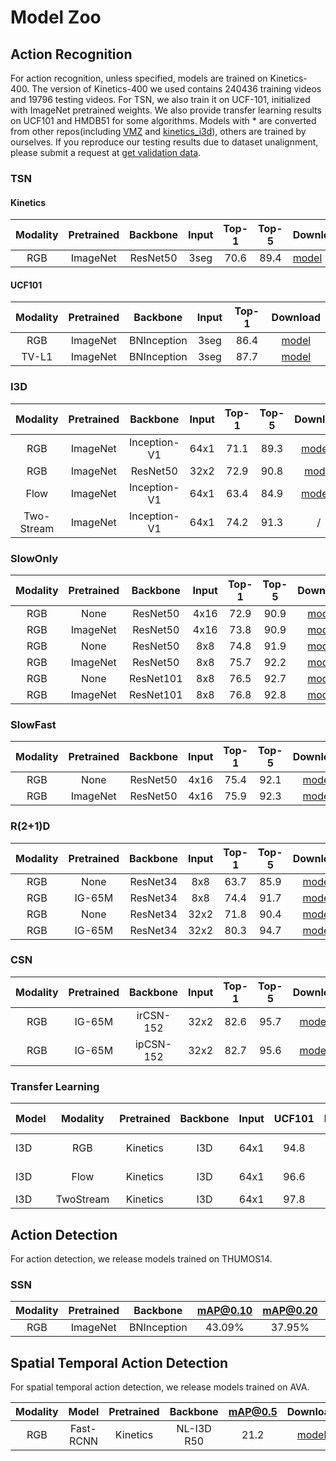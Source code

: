 # Model Zoo

## Action Recognition

For action recognition, unless specified, models are trained on Kinetics-400. The version of Kinetics-400 we used contains 240436 training videos and 19796 testing videos. For TSN, we also train it on UCF-101, initialized with ImageNet pretrained weights. We also provide transfer learning results on UCF101 and HMDB51 for some algorithms. Models with * are converted from other repos(including [VMZ](https://github.com/facebookresearch/VMZ) and [kinetics_i3d](https://github.com/deepmind/kinetics-i3d)), others are trained by ourselves. If you reproduce our testing results due to dataset unalignment, please submit a request at [get validation data](https://forms.gle/jmBiCDJButrLwpgc9).

### TSN

#### Kinetics

| Modality | Pretrained | Backbone | Input | Top-1 | Top-5 |                                                              Download                                                                    |
| :------: | :--------: | :---------: | :--------: | :------------------------------------: | :------------------------------------: | -------------------------------------- |
|    RGB   |  ImageNet  | ResNet50 | 3seg  | 70.6  |  89.4  | [model](https://open-mmlab.s3.ap-northeast-2.amazonaws.com/mmaction/models/kinetics400/tsn2d_kinetics400_rgb_r50_seg3_f1s1-b702e12f.pth)  |


#### UCF101

| Modality | Pretrained | Backbone | Input | Top-1 |                                                              Download                                                                    |
| :------: | :--------: | :---------: | :--------: | :--------------------------------------------------------------------------------------------------------------------------------------: | :--------------------------------------------------------------------------------------------------------------------------------------: |
|    RGB   |  ImageNet  | BNInception | 3seg |  86.4    | [model](https://open-mmlab.s3.ap-northeast-2.amazonaws.com/mmaction/models/ucf101/tsn_2d_rgb_bninception_seg3_f1s1_b32_g8-98160339.pth)  |
|   TV-L1  |  ImageNet  | BNInception | 3seg |  87.7    | [model](https://open-mmlab.s3.ap-northeast-2.amazonaws.com/mmaction/models/ucf101/tsn_2d_flow_bninception_seg3_f1s1_b32_g8-151870b7.pth) |

### I3D

|  Modality  | Pretrained |   Backbone   | Input | Top-1 | Top-5 |                           Download                           |
| :--------: | :--------: | :----------: | :---: | :---: | :---: | :----------------------------------------------------------: |
|    RGB     |  ImageNet  | Inception-V1 | 64x1  | 71.1  | 89.3  | [model](https://open-mmlab.s3.ap-northeast-2.amazonaws.com/mmaction/models/kinetics400/i3d_kinetics400_se_rgb_inception_v1_seg1_f64s1_imagenet_deepmind-9b8e02b3.pth)* |
|    RGB     |  ImageNet  |   ResNet50   | 32x2  | 72.9  | 90.8  | [model](https://open-mmlab.s3.ap-northeast-2.amazonaws.com/mmaction/models/kinetics400/i3d_kinetics_rgb_r50_c3d_inflated3x1x1_seg1_f32s2_f32s2-b93cc877.pth) |
|    Flow    |  ImageNet  | Inception-V1 | 64x1  | 63.4  | 84.9  | [model](https://open-mmlab.s3.ap-northeast-2.amazonaws.com/mmaction/models/kinetics400/i3d_kinetics_flow_inception_v1_seg1_f64s1_imagenet_deepmind-92059771.pth)* |
| Two-Stream |  ImageNet  | Inception-V1 | 64x1  | 74.2  | 91.3  |                              /                               |

### SlowOnly

| Modality | Pretrained | Backbone | Input | Top-1 | Top-5 |                           Download                           |
| :------: | :--------: | :--------: | :--------: | :--------: | :----------------------------------------------------------------------------------------------------------------------------------------------------------: | :----------------------------------------------------------------------------------------------------------------------------------------------------------: |
| RGB  | None  | ResNet50 | 4x16 | 72.9  | 90.9  |  [model](https://open-mmlab.s3.ap-northeast-2.amazonaws.com/mmaction/models/kinetics400/slowonly_kinetics400_se_rgb_r50_seg1_4x16_scratch_epoch256-594abd88.pth) |
| RGB  | ImageNet | ResNet50 | 4x16 |  73.8  | 90.9  | [model](https://open-mmlab.s3.ap-northeast-2.amazonaws.com/mmaction/models/kinetics400/slowonly_kinetics400_se_rgb_r50_seg1_4x16_finetune_epoch150-46c79312.pth)  |
| RGB  | None  | ResNet50 | 8x8 | 74.8  | 91.9  | [model](https://open-mmlab.s3.ap-northeast-2.amazonaws.com/mmaction/models/kinetics400/slowonly_kinetics400_se_rgb_r50_seg1_8x8_scratch_epoch196-4aae9339.pth) |
| RGB  | ImageNet  | ResNet50 | 8x8 | 75.7  | 92.2  | [model](https://open-mmlab.s3.ap-northeast-2.amazonaws.com/mmaction/models/kinetics400/slowonly_kinetics400_se_rgb_r50_seg1_8x8_finetune_epoch150-519c2101.pth)  |
| RGB | None | ResNet101 | 8x8 | 76.5 | 92.7 | [model](https://open-mmlab.s3.ap-northeast-2.amazonaws.com/mmaction/models/kinetics400/slowonly_kinetics400_se_rgb_r101_8x8_scratch-8de47237.pth) |
| RGB | ImageNet | ResNet101 | 8x8 | 76.8 | 92.8 | [model](https://open-mmlab.s3.ap-northeast-2.amazonaws.com/mmaction/models/kinetics400/slowonly_kinetics400_se_rgb_r101_8x8_finetune-b8455f97.pth) |

### SlowFast

| Modality | Pretrained | Backbone | Input | Top-1 | Top-5 |                           Download                           |
| :------: | :--------: | :------: | :---: | :---: | :---: | :----------------------------------------------------------: |
|   RGB    |    None    | ResNet50 | 4x16  | 75.4  | 92.1  | [model](https://open-mmlab.s3.ap-northeast-2.amazonaws.com/mmaction/models/kinetics400/slowfast_kinetics400_se_rgb_r50_4x16_scratch-2448c56c.pth) |
|   RGB    |  ImageNet  | ResNet50 | 4x16  | 75.9  | 92.3  | [model](https://open-mmlab.s3.ap-northeast-2.amazonaws.com/mmaction/models/kinetics400/slowfast_kinetics400_se_rgb_r50_4x16_finetune-4623cf03.pth) |

### R(2+1)D
| Modality | Pretrained | Backbone | Input | Top-1 | Top-5 |                           Download                           |
| :------: | :--------: | :------: | :---: | :---: | :---: | :----------------------------------------------------------: |
|   RGB    |    None    | ResNet34 |  8x8  | 63.7  | 85.9  | [model](https://open-mmlab.s3.ap-northeast-2.amazonaws.com/mmaction/models/kinetics400/r2plus1d_kinetics400_se_rgb_r34_f8s8_scratch-1f576444.pth) |
|   RGB    |   IG-65M   | ResNet34 |  8x8  | 74.4  | 91.7  | [model](https://open-mmlab.s3.ap-northeast-2.amazonaws.com/mmaction/models/kinetics400/r2plus1d_kinetics400_se_rgb_r34_f8s8_finetune-c3abbbfc.pth) |
|   RGB    |    None    | ResNet34 | 32x2  | 71.8  | 90.4  | [model](https://open-mmlab.s3.ap-northeast-2.amazonaws.com/mmaction/models/kinetics400/r2plus1d_kinetics400_se_rgb_r34_f32s2_scratch-97f56158.pth) |
|   RGB    |   IG-65M   | ResNet34 | 32x2  | 80.3  | 94.7  | [model](https://open-mmlab.s3.ap-northeast-2.amazonaws.com/mmaction/models/kinetics400/r2plus1d_kinetics400_se_rgb_r34_f32s2_finetune-9baa39ea.pth) |

### CSN
| Modality | Pretrained | Backbone  | Input | Top-1 | Top-5 |                           Download                           |
| :------: | :--------: | :-------: | :---: | :---: | :---: | :----------------------------------------------------------: |
|   RGB    |   IG-65M   | irCSN-152 | 32x2  | 82.6  | 95.7  | [model](https://open-mmlab.s3.ap-northeast-2.amazonaws.com/mmaction/models/kinetics400/ircsn_kinetics400_se_rgb_r152_f32s2_ig65m_fbai-9d6ed879.pth)* |
|   RGB    |   IG-65M   | ipCSN-152 | 32x2  | 82.7  | 95.6  | [model](https://open-mmlab.s3.ap-northeast-2.amazonaws.com/mmaction/models/kinetics400/ipcsn_kinetics400_se_rgb_r152_f32s2_ig65m_fbai-ef39b9e3.pth)* |

### Transfer Learning

| Model | Modality  | Pretrained | Backbone | Input | UCF101 | HMDB51 |                      Download (split1)                       |
| ----- | :-------: | :--------: | :------: | :---: | :----: | :----: | :----------------------------------------------------------: |
| I3D   |    RGB    |  Kinetics  |   I3D    | 64x1  |  94.8  |  72.6  | [UCF101](https://open-mmlab.s3.ap-northeast-2.amazonaws.com/mmaction/models/ucf101/i3d_ucf101_split1_rgb_f64s1_kinetics400ft-36201298.pth) / [HMDB51](https://open-mmlab.s3.ap-northeast-2.amazonaws.com/mmaction/models/ucf101/i3d_hmdb51_split1_rgb_f64s1_kinetics400ft-1ffcf11f.pth) |
| I3D   |   Flow    |  Kinetics  |   I3D    | 64x1  |  96.6  |  79.2  | [UCF101](https://open-mmlab.s3.ap-northeast-2.amazonaws.com/mmaction/models/ucf101/i3d_ucf101_split1_flow_f64s1_kinetics400ft-93ed9ecd.pth) / [HMDB51](https://open-mmlab.s3.ap-northeast-2.amazonaws.com/mmaction/models/ucf101/i3d_hmdb51_split1_flow_f64s1_kinetics400ft-2981c797.pth) |
| I3D   | TwoStream |  Kinetics  |   I3D    | 64x1  |  97.8  |  80.8  |                              /                               |

## Action Detection

For action detection, we release models trained on THUMOS14.

### SSN

| Modality | Pretrained |  Backbone   | mAP@0.10 | mAP@0.20 | mAP@0.30 | mAP@0.40 | mAP@0.50 |                           Download                           |
| :------: | :--------: | :---------: | :------: | :------: | :------: | :------: | :------: | :----------------------------------------------------------: |
|   RGB    |  ImageNet  | BNInception |  43.09%  |  37.95%  |  32.56%  |  25.71%  |  18.33%  | [model](https://open-mmlab.s3.ap-northeast-2.amazonaws.com/mmaction/models/thumos14/ssn_thumos14_rgb_bn_inception_tag-dac9ddb0.pth) |

## Spatial Temporal Action Detection

For spatial temporal action detection, we release models trained on AVA.

| Modality |   Model   | Pretrained |  Backbone  | mAP@0.5 |                           Download                           |
| :------: | :-------: | :--------: | :--------: | :-----: | :----------------------------------------------------------: |
|   RGB    | Fast-RCNN |  Kinetics  | NL-I3D R50 |  21.2   | [model](https://open-mmlab.s3.ap-northeast-2.amazonaws.com/mmaction/models/ava/fast_rcnn_ava2.1_nl_r50_c4_1x_f32s2_kin-e2495b48.pth) |
